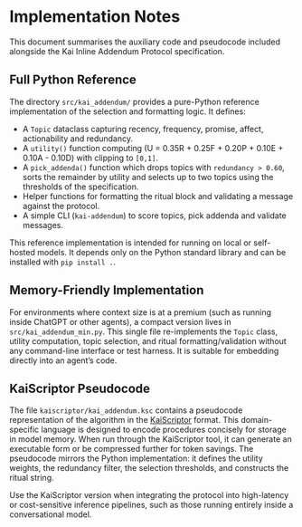 # Implementation Notes

This document summarises the auxiliary code and pseudocode included alongside the Kai Inline Addendum Protocol specification.

## Full Python Reference

The directory `src/kai_addendum/` provides a pure-Python reference implementation of the selection and formatting logic.  It defines:

* A `Topic` dataclass capturing recency, frequency, promise, affect, actionability and redundancy.
* A `utility()` function computing (U = 0.35R + 0.25F + 0.20P + 0.10E + 0.10A - 0.10D) with clipping to `[0,1]`.
* A `pick_addenda()` function which drops topics with `redundancy > 0.60`, sorts the remainder by utility and selects up to two topics using the thresholds of the specification.
* Helper functions for formatting the ritual block and validating a message against the protocol.
* A simple CLI (`kai-addendum`) to score topics, pick addenda and validate messages.

This reference implementation is intended for running on local or self-hosted models.  It depends only on the Python standard library and can be installed with `pip install .`.

## Memory-Friendly Implementation

For environments where context size is at a premium (such as running inside ChatGPT or other agents), a compact version lives in `src/kai_addendum_min.py`.  This single file re-implements the `Topic` class, utility computation, topic selection, and ritual formatting/validation without any command-line interface or test harness.  It is suitable for embedding directly into an agent’s code.

## KaiScriptor Pseudocode

The file `kaiscriptor/kai_addendum.ksc` contains a pseudocode representation of the algorithm in the [KaiScriptor](https://github.com/uncia-poison/KAiScriptor) format.  This domain-specific language is designed to encode procedures concisely for storage in model memory.  When run through the KaiScriptor tool, it can generate an executable form or be compressed further for token savings.  The pseudocode mirrors the Python implementation: it defines the utility weights, the redundancy filter, the selection thresholds, and constructs the ritual string.

Use the KaiScriptor version when integrating the protocol into high-latency or cost-sensitive inference pipelines, such as those running entirely inside a conversational model.
